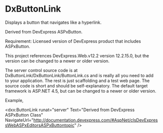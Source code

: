DxButtonLink
============

Displays a button that navigates like a hyperlink. 

Derived from DevExpress ASPxButton.

Requirement: Licensed version of DevExpress product that includes ASPxButton.

This project references DevExpress.Web.v12.2 version 12.2.15.0, but the version can be changed to a newer or older version.

The server control source code is at DxButtonLink/DxButtonLink/ButtonLink.cs and is really all you need to add to your application. The rest is just scaffolding and a test web page. The source code is short and should be self-explanatory. The default target framework is ASP.NET 4.5, but can be changed to a newer or older version.

Example,

   <dxx:ButtonLink runat="server"
            Text="Derived from DevExpress ASPxButton Class"
            NavigateUrl="http://documentation.devexpress.com/#AspNet/clsDevExpressWebASPxEditorsASPxButtontopic" />
